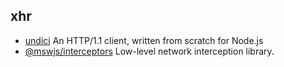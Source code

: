 ## xhr

- [undici](https://github.com/nodejs/undici) An HTTP/1.1 client, written from scratch for Node.js
- [@mswjs/interceptors](https://github.com/mswjs/interceptors) Low-level network interception library.